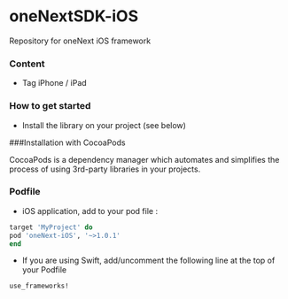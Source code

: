 # oneNextSDK-iOS
Repository for oneNext iOS framework

### Content
* Tag iPhone / iPad

### How to get started
- Install the library on your project (see below)

###Installation with CocoaPods

CocoaPods is a dependency manager which automates and simplifies the process of using 3rd-party libraries in your projects.

### Podfile

- iOS application, add to your pod file : 

```ruby
target 'MyProject' do
pod 'oneNext-iOS', '~>1.0.1'
end
```

- If you are using Swift, add/uncomment the following line at the top of your Podfile

```ruby
use_frameworks!
```
 
